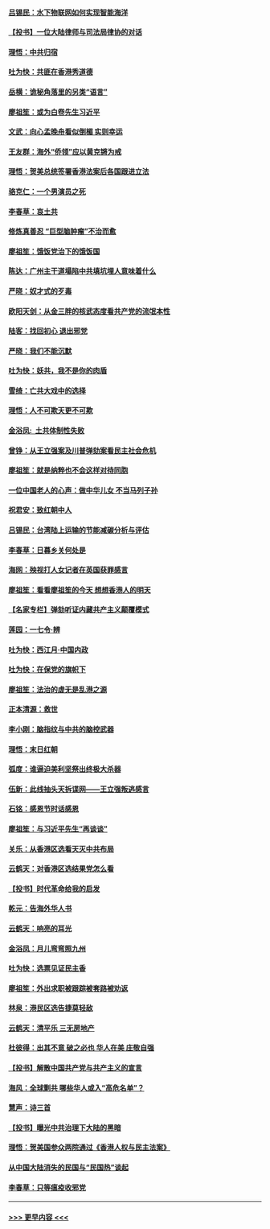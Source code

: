 #### [吕锡民：水下物联网如何实现智能海洋](../pages/nsc993/n11711158.md?t=12100944) 
#### [【投书】一位大陆律师与司法局律协的对话](../pages/nsc993/n11709675.md?t=12100944) 
#### [理悟：中共归宿](../pages/nsc993/n11710059.md?t=12100944) 
#### [吐为快：共匪在香港秀道德](../pages/nsc993/n11709979.md?t=12100944) 
#### [岳横：诡秘角落里的另类“语言”](../pages/nsc993/n11709792.md?t=12100944) 
#### [廖祖笙：或为白卷先生习近平](../pages/nsc993/n11708330.md?t=12100944) 
#### [文武：向心孟晚舟看似倒楣 实则幸运](../pages/nsc993/n11708236.md?t=12100944) 
#### [王友群：海外“侨领”应以黄克锵为戒](../pages/nsc993/n11706176.md?t=12100944) 
#### [理悟：贺美总统签署香港法案后各国跟进立法](../pages/nsc993/n11706853.md?t=12100944) 
#### [骆克仁：一个男演员之死](../pages/nsc993/n11706677.md?t=12100944) 
#### [李春草：哀土共](../pages/nsc993/n11706255.md?t=12100944) 
#### [修炼真善忍 “巨型脑肿瘤”不治而愈](../pages/nsc993/n11705340.md?t=12100944) 
#### [廖祖笙：饿饭党治下的饿饭国](../pages/nsc993/n11705085.md?t=12100944) 
#### [陈达：广州主干道塌陷中共填坑埋人意味着什么](../pages/nsc993/n11705046.md?t=12100944) 
#### [严晓：奴才式的歹毒](../pages/nsc993/n11704826.md?t=12100944) 
#### [欧阳天剑：从金三胖的核武态度看共产党的流氓本性](../pages/nsc993/n11702238.md?t=12100944) 
#### [陆客：找回初心 退出邪党](../pages/nsc993/n11702213.md?t=12100944) 
#### [严晓：我们不能沉默](../pages/nsc993/n11702110.md?t=12100944) 
#### [吐为快：妖共，我不是你的肉盾](../pages/nsc993/n11701366.md?t=12100944) 
#### [雪绮：亡共大戏中的选择](../pages/nsc993/n11699922.md?t=12100944) 
#### [理悟：人不可欺天更不可欺](../pages/nsc993/n11699657.md?t=12100944) 
#### [金浴凤:  土共体制性失败](../pages/nsc993/n11699361.md?t=12100944) 
#### [曾铮：从王立强案及川普弹劾案看民主社会危机](../pages/nsc993/n11699318.md?t=12100944) 
#### [廖祖笙：就是纳粹也不会这样对待同胞](../pages/nsc993/n11697658.md?t=12100944) 
#### [一位中国老人的心声：做中华儿女 不当马列子孙](../pages/nsc993/n11697525.md?t=12100944) 
#### [祝君安：致红朝中人](../pages/nsc993/n11697518.md?t=12100944) 
#### [吕锡民：台湾陆上运输的节能减碳分析与评估](../pages/nsc993/n11694983.md?t=12100944) 
#### [李春草：日暮乡关何处是](../pages/nsc993/n11694805.md?t=12100944) 
#### [海网：殃视打人女记者在英国获罪感言](../pages/nsc993/n11693832.md?t=12100944) 
#### [廖祖笙：看看廖祖笙的今天 想想香港人的明天](../pages/nsc993/n11693707.md?t=12100944) 
#### [【名家专栏】弹劾听证内藏共产主义颠覆模式](../pages/nsc993/n11693563.md?t=12100944) 
#### [莲园：一七令‧辨](../pages/nsc993/n11692558.md?t=12100944) 
#### [吐为快：西江月·中国内政](../pages/nsc993/n11692071.md?t=12100944) 
#### [吐为快：在保党的旗帜下](../pages/nsc993/n11691188.md?t=12100944) 
#### [廖祖笙：法治的虚无是乱港之源](../pages/nsc993/n11690605.md?t=12100944) 
#### [正本清源：救世](../pages/nsc993/n11689134.md?t=12100944) 
#### [李小刚：脑指纹与中共的脑控武器](../pages/nsc993/n11688900.md?t=12100944) 
#### [理悟：末日红朝](../pages/nsc993/n11688829.md?t=12100944) 
#### [弧度：谁逼迫美利坚祭出终极大杀器](../pages/nsc993/n11688735.md?t=12100944) 
#### [伍新：此线抽头天拆谍网——王立强叛逃感言](../pages/nsc993/n11687981.md?t=12100944) 
#### [石铭：感恩节时话感恩](../pages/nsc993/n11687568.md?t=12100944) 
#### [廖祖笙：与习近平先生“再谈谈”](../pages/nsc993/n11687005.md?t=12100944) 
#### [关乐：从香港区选看天灭中共布局](../pages/nsc993/n11686647.md?t=12100944) 
#### [云鹤天：对香港区选结果党怎么看](../pages/nsc993/n11686216.md?t=12100944) 
#### [【投书】时代革命给我的启发](../pages/nsc993/n11684287.md?t=12100944) 
#### [乾元：告海外华人书](../pages/nsc993/n11684044.md?t=12100944) 
#### [云鹤天：响亮的耳光](../pages/nsc993/n11684254.md?t=12100944) 
#### [金浴凤：月儿弯弯照九州](../pages/nsc993/n11684231.md?t=12100944) 
#### [吐为快：选票见证民主香](../pages/nsc993/n11684206.md?t=12100944) 
#### [廖祖笙：外出求职被跟踪被套路被劝返](../pages/nsc993/n11683874.md?t=12100944) 
#### [林泉：港民区选告捷莫轻敌](../pages/nsc993/n11683930.md?t=12100944) 
#### [云鹤天：清平乐 三无房地产](../pages/nsc993/n11681521.md?t=12100944) 
#### [杜彼得：出其不意 破之必也 华人在美 庄敬自强](../pages/nsc993/n11679554.md?t=12100944) 
#### [【投书】解散中国共产党与共产主义的宣言](../pages/nsc993/n11679177.md?t=12100944) 
#### [海风：全球剿共 哪些华人或入“高危名单”？](../pages/nsc993/n11678617.md?t=12100944) 
#### [慧声：诗三首](../pages/nsc993/n11678848.md?t=12100944) 
#### [【投书】曝光中共治理下大陆的黑暗](../pages/nsc993/n11678674.md?t=12100944) 
#### [理悟：贺美国参众两院通过《香港人权与民主法案》](../pages/nsc993/n11678104.md?t=12100944) 
#### [从中国大陆消失的民国与“民国热”谈起](../pages/nsc993/n11678075.md?t=12100944) 
#### [李春草：只等瘟疫收邪党](../pages/nsc993/n11677308.md?t=12100944) 

----
#### [ >>> 更早内容 <<< ](../indexes/nsc993-earlier.md)
